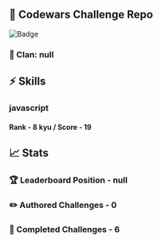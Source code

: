 ## :trident: Codewars Challenge Repo
![Badge](https://www.codewars.com/users/scottworks/badges/large)
### :wolf: Clan: null
## :zap: Skills
### javascript
#### Rank - 8 kyu / Score - 19

## :chart_with_upwards_trend: Stats
### :trophy: Leaderboard Position - null
### :pencil2: Authored Challenges - 0
### :muscle: Completed Challenges - 6
